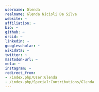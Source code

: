 ```yaml
---
username: Glenda
realname: Glenda Nicioli Da Silva
website: ~
affiliation: ~
bio: ~
github: ~
orcid: ~
linkedin: ~
googlescholar: ~
wikidata: ~
twitter: ~
mastodon-url: ~
meta: ~
instagram: ~
redirect_from:
- /index.php/User:Glenda
- /index.php/Special:Contributions/Glenda
---
```

